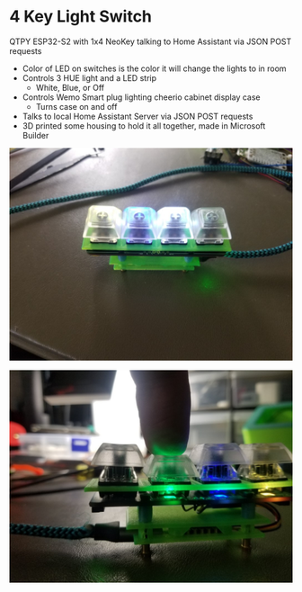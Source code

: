 # 4 Key Light Switch
 QTPY ESP32-S2 with 1x4 NeoKey talking to Home Assistant via JSON POST requests

- Color of LED on switches is the color it will change the lights to in room
- Controls 3 HUE light and a LED strip 
  - White, Blue, or Off
- Controls Wemo Smart plug lighting cheerio cabinet display case
  - Turns case on and off
- Talks to local Home Assistant Server via JSON POST requests
- 3D printed some housing to hold it all together, made in Microsoft Builder

![Demo1](https://github.com/cr0m/4-Key-Light-Switch/blob/main/img/demo1.jpg)


![Demo2](https://github.com/cr0m/4-Key-Light-Switch/blob/main/img/demo2.jpg)

